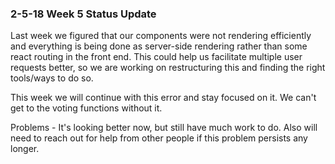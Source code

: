 ### 2-5-18 Week 5 Status Update

Last week we figured that our components were not rendering efficiently and everything is being done as server-side rendering rather than some react routing in the front end. This could help us facilitate multiple user requests better, so we are working on restructuring this and finding the right tools/ways to do so.

This week we will continue with this error and stay focused on it. We can't get to the voting functions without it.

Problems - It's looking better now, but still have much work to do. Also will need to reach out for help from other people if this problem persists any longer.
